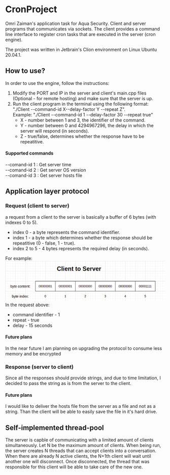 # CronProject
Omri Zaiman's application task for Aqua Security. Client and server programs that communicates via sockets. The client provides a command line interface to register cron tasks that are executed in the server (cron engine).

The project was written in Jetbrain's Clion environment on Linux Ubuntu 20.04.1.

## How to use?
In order to use the engine, follow the instructions:
1. Modify the PORT and IP in the server and client's main.cpp files (Optional - for remote hosting) and make sure that the server is up.
2. Run the client program in the terminal using the following format: "./Client --command-id X--delay-factor Y --repeat Z". <br>
   Example: "./Client --command-id 1 --delay-factor 30 --repeat true"
    * X - number between 1 and 3, the identifier of the command.
    * Y - number between 0 and 4294967296, the delay in which the server will respond (in seconds).
    * Z - true/false, determines whether the response have to be repeatitive.

#### Supported commands
--comand-id 1 : Get server time <br>
--comand-id 2 : Get server OS version <br>
--comand-id 3 : Get server hosts file <br>

## Application layer protocol
### Request (client to server)
a request from a client to the server is basically a buffer of 6 bytes (with indexes 0 to 5).
* index 0 - a byte represents the command identifier.
* index 1 - a byte which determines whether the response should be repeatitive (0 - false, 1 - true).
* index 2 to 5 - 4 bytes represents the required delay (in seconds).

For example: 
<br>
![request image](/request.jpeg) 
<br>
In the request above:
* command identifier - 1
* repeat - true
* delay - 15 seconds

#### Future plans
In the near future I am planning on upgrading the protocol to consume less memory and be encrypted

### Response (server to client)
Since all the responses should provide strings, and due to time limitation, I decided to pass the string as is from the server to the client. 

#### Future plans
I would like to deliver the hosts file from the server as a file and not as a string. Than the client will be able to easily save the file in it's hard drive.

## Self-implemented thread-pool
The server is capble of communicating with a limited amount of clients simultaneously. Let N be the maximum amount of clients. When being run, the server creates N threads that can accept clients into a conversation. When there are already N active clients, the N+1th client will wait until another one will disconnect. Once disconnected, the thread that was responsible for this client will be able to take care of the new one.
